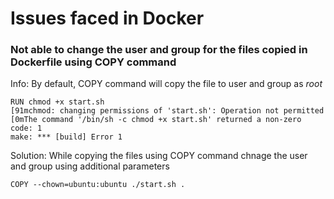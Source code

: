 # Issues faced in Docker

### Not able to change the user and group for the files copied in Dockerfile using COPY command
Info: By default, COPY command will copy the file to user and group as *root*
```
RUN chmod +x start.sh
[91mchmod: changing permissions of 'start.sh': Operation not permitted
[0mThe command '/bin/sh -c chmod +x start.sh' returned a non-zero code: 1
make: *** [build] Error 1
```
Solution: While copying the files using COPY command chnage the user and group using additional parameters
```
COPY --chown=ubuntu:ubuntu ./start.sh .
```
